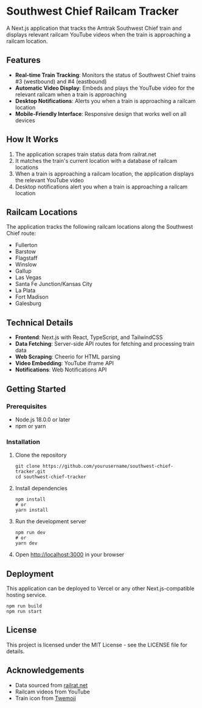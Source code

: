 # Southwest Chief Railcam Tracker

A Next.js application that tracks the Amtrak Southwest Chief train and displays relevant railcam YouTube videos when the train is approaching a railcam location.

## Features

- **Real-time Train Tracking**: Monitors the status of Southwest Chief trains #3 (westbound) and #4 (eastbound)
- **Automatic Video Display**: Embeds and plays the YouTube video for the relevant railcam when a train is approaching
- **Desktop Notifications**: Alerts you when a train is approaching a railcam location
- **Mobile-Friendly Interface**: Responsive design that works well on all devices

## How It Works

1. The application scrapes train status data from railrat.net
2. It matches the train's current location with a database of railcam locations
3. When a train is approaching a railcam location, the application displays the relevant YouTube video
4. Desktop notifications alert you when a train is approaching a railcam location

## Railcam Locations

The application tracks the following railcam locations along the Southwest Chief route:

- Fullerton
- Barstow
- Flagstaff
- Winslow
- Gallup
- Las Vegas
- Santa Fe Junction/Kansas City
- La Plata
- Fort Madison
- Galesburg

## Technical Details

- **Frontend**: Next.js with React, TypeScript, and TailwindCSS
- **Data Fetching**: Server-side API routes for fetching and processing train data
- **Web Scraping**: Cheerio for HTML parsing
- **Video Embedding**: YouTube iframe API
- **Notifications**: Web Notifications API

## Getting Started

### Prerequisites

- Node.js 18.0.0 or later
- npm or yarn

### Installation

1. Clone the repository
   ```
   git clone https://github.com/yourusername/southwest-chief-tracker.git
   cd southwest-chief-tracker
   ```

2. Install dependencies
   ```
   npm install
   # or
   yarn install
   ```

3. Run the development server
   ```
   npm run dev
   # or
   yarn dev
   ```

4. Open [http://localhost:3000](http://localhost:3000) in your browser

## Deployment

This application can be deployed to Vercel or any other Next.js-compatible hosting service.

```
npm run build
npm run start
```

## License

This project is licensed under the MIT License - see the LICENSE file for details.

## Acknowledgements

- Data sourced from [railrat.net](https://railrat.net)
- Railcam videos from YouTube
- Train icon from [Twemoji](https://github.com/twitter/twemoji)
